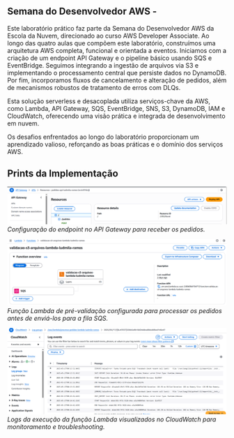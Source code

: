 ## Semana do Desenvolvedor AWS - 

Este laboratório prático faz parte da Semana do Desenvolvedor AWS da Escola da Nuvem, direcionado ao curso AWS Developer Associate.
Ao longo das quatro aulas que compõem este laboratório, construímos uma arquitetura AWS completa, funcional e orientada a eventos. Iniciamos com a criação de um endpoint API Gateway e o pipeline básico usando SQS e EventBridge. Seguimos integrando a ingestão de arquivos via S3 e implementando o processamento central que persiste dados no DynamoDB. Por fim, incorporamos fluxos de cancelamento e alteração de pedidos, além de mecanismos robustos de tratamento de erros com DLQs.

Esta solução serverless e desacoplada utiliza serviços-chave da AWS, como Lambda, API Gateway, SQS, EventBridge, SNS, S3, DynamoDB, IAM e CloudWatch, oferecendo uma visão prática e integrada de desenvolvimento em nuvem.

Os desafios enfrentados ao longo do laboratório proporcionam um aprendizado valioso, reforçando as boas práticas e o domínio dos serviços AWS.

## Prints da Implementação

![API Gateway](Semana-do-Desenvolvedor/APi-Gatway.png)  
*Configuração do endpoint no API Gateway para receber os pedidos.*

![AWS Lambda](Semana-do-Desenvolvedor/Lambda-validação-S3.png)  
*Função Lambda de pré-validação configurada para processar os pedidos antes de enviá-los para a fila SQS.*

![CloudWatch Logs](Semana-do-Desenvolvedor/CLoudWatch.png)  
*Logs da execução da função Lambda visualizados no CloudWatch para monitoramento e troubleshooting.*
